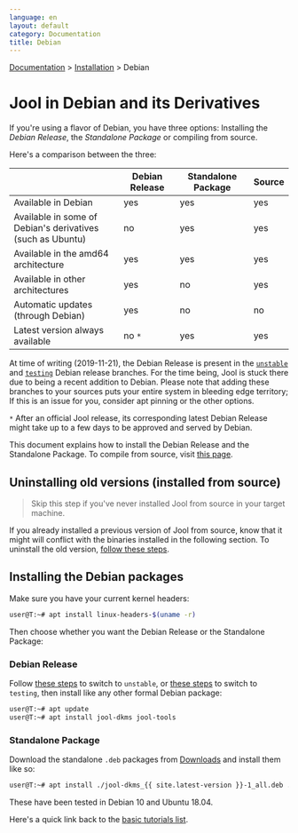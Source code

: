 ```yaml
---
language: en
layout: default
category: Documentation
title: Debian
---
```


[Documentation](documentation.html) > [Installation](documentation.html#installation) > Debian

# Jool in Debian and its Derivatives

If you're using a flavor of Debian, you have three options: Installing the _Debian Release_, the _Standalone Package_ or compiling from source.

Here's a comparison between the three:

| | Debian Release | Standalone Package | Source |
|-|----------------|------------|--------|
| Available in Debian | yes | yes | yes |
| Available in some of Debian's derivatives<br />(such as Ubuntu) | no | yes | yes |
| Available in the amd64 architecture | yes | yes | yes |
| Available in other architectures | yes | no | yes |
| Automatic updates (through Debian) | yes | no | no |
| Latest version always available | no `*` | yes | yes |

At time of writing (2019-11-21), the Debian Release is present in the [`unstable`](https://wiki.debian.org/DebianUnstable) and [`testing`](https://wiki.debian.org/DebianTesting) Debian release branches. For the time being, Jool is stuck there due to being a recent addition to Debian. Please note that adding these branches to your sources puts your entire system in bleeding edge territory; If this is an issue for you, consider apt pinning or the other options.

`*` After an official Jool release, its corresponding latest Debian Release might take up to a few days to be approved and served by Debian.

This document explains how to install the Debian Release and the Standalone Package. To compile from source, visit [this page](install.html).

## Uninstalling old versions (installed from source)

> Skip this step if you've never installed Jool from source in your target machine.

If you already installed a previous version of Jool from source, know that it might will conflict with the binaries installed in the following section. To uninstall the old version, [follow these steps](install.html#uninstalling).

## Installing the Debian packages

Make sure you have your current kernel headers:

```bash
user@T:~# apt install linux-headers-$(uname -r)
```

Then choose whether you want the Debian Release or the Standalone Package:

### Debian Release

Follow [these steps](https://wiki.debian.org/DebianUnstable#Installation) to switch to `unstable`, or [these steps](https://wiki.debian.org/DebianTesting#How_to_use_Debian_.28next-stable.29_Testing) to switch to `testing`, then install like any other formal Debian package:

```bash
user@T:~# apt update
user@T:~# apt install jool-dkms jool-tools
```

### Standalone Package

Download the standalone `.deb` packages from [Downloads](download.html) and install them like so:

```bash
user@T:~# apt install ./jool-dkms_{{ site.latest-version }}-1_all.deb ./jool-tools_{{ site.latest-version }}-1_amd64.deb
```

These have been tested in Debian 10 and Ubuntu 18.04.

Here's a quick link back to the [basic tutorials list](documentation.html#basic-tutorials).
